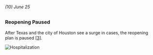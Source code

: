 ###### (10) June 25

### Reopening Paused

After Texas and the city of Houston see a surge in cases, the reopening plan is paused [[3]](https://www.khou.com/article/news/health/coronavirus/timeline-what-led-up-to-pause-in-texas-reopening-plan-surge-in-covid-19-cases/285-598205d0-9b31-4b39-a3ec-a0c32bb7a14f).

![Hospitalization](https://images.unsplash.com/photo-1549560826-4b7bfe23f37b?ixlib=rb-1.2.1&ixid=eyJhcHBfaWQiOjEyMDd9&auto=format&fit=crop&w=500&q=60)